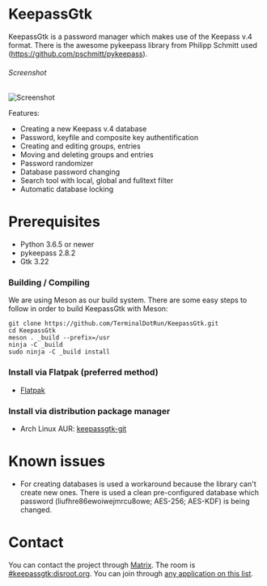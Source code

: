 # KeepassGtk
KeepassGtk is a password manager which makes use of the Keepass v.4 format.
There is the awesome pykeepass library from Philipp Schmitt used (https://github.com/pschmitt/pykeepass).

###### Screenshot
![Screenshot](https://terminal.run/stuff/keepassgtk_screenshot.png)

Features:
* Creating a new Keepass v.4 database
* Password, keyfile and composite key authentification
* Creating and editing groups, entries
* Moving and deleting groups and entries
* Password randomizer
* Database password changing
* Search tool with local, global and fulltext filter
* Automatic database locking

# Prerequisites
* Python 3.6.5 or newer
* pykeepass 2.8.2
* Gtk 3.22

### Building / Compiling
We are using Meson as our build system. There are some easy steps to follow in order to build KeepassGtk with Meson:

```
git clone https://github.com/TerminalDotRun/KeepassGtk.git
cd KeepassGtk
meson . _build --prefix=/usr
ninja -C _build
sudo ninja -C _build install
```

### Install via Flatpak (preferred method)
* [Flatpak](https://github.com/TerminalDotRun/KeepassGtk/releases/latest/)

### Install via distribution package manager
* Arch Linux AUR: [keepassgtk-git](https://aur.archlinux.org/packages/keepassgtk-git/)

# Known issues
* For creating databases is used a workaround because the library can't create new ones. There is used a clean pre-configured database which password (liufhre86ewoiwejmrcu8owe; AES-256; AES-KDF) is being changed.

# Contact
You can contact the project through [Matrix](https://matrix.org). The room is
[#keepassgtk:disroot.org](https://matrix.to/#/#keepassgtk:disroot.org). You can
join through [any application on this list](https://matrix.org/docs/projects/try-matrix-now.html).
